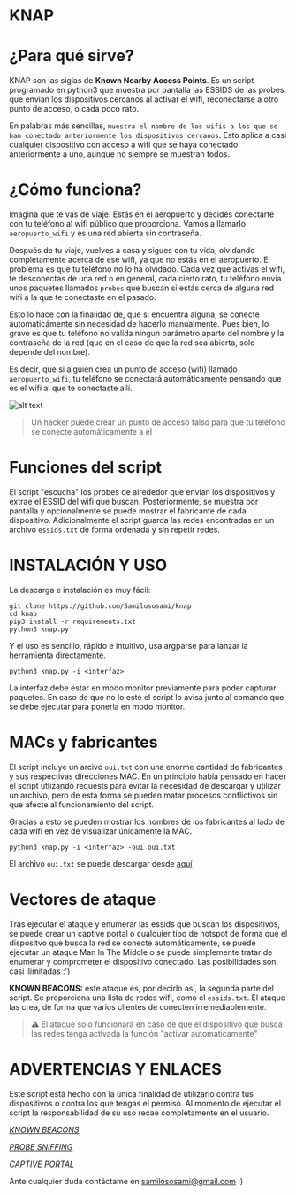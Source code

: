 # KNAP

# ¿Para qué sirve?
KNAP son las siglas de __Known Nearby Access Points__. Es un script programado en python3 que muestra por pantalla las ESSIDS de las probes que envian los dispositivos cercanos al activar el wifi, reconectarse a otro punto de acceso, o cada poco rato. 

En palabras más sencillas, `muestra el nombre de los wifis a los que se han conectado anteriormente los dispositivos cercanos`.
Esto aplica a casi cualquier dispositivo con acceso a wifi que se haya conectado anteriormente a uno, aunque no siempre se muestran todos.

# ¿Cómo funciona?
Imagina que te vas de viaje. Estás en el aeropuerto y decides conectarte con tu teléfono al wifi público que proporciona.
Vamos a llamarlo `aeropuerto_wifi` y es una red abierta sin contraseña.

Después de tu viaje, vuelves a casa y sigues con tu vida, olvidando completamente acerca de ese wifi, ya que no estás en el aeropuerto.
El problema es que tu teléfono no lo ha olvidado. Cada vez que activas el wifi, te desconectas de una red o en general, cada cierto rato, tu teléfono envia unos paquetes llamados `probes` que buscan si estás cerca de alguna red wifi a la que 
te conectaste en el pasado. 

Esto lo hace con la finalidad de, que si encuentra alguna, se conecte automaticámente sin necesidad de hacerlo manualmente. 
Pues bien, lo grave es que tu teléfono no valida ningun parámetro aparte del nombre y la contraseña de la red (que en el caso de que la red sea abierta, solo depende del nombre). 

Es decir, que si alguien crea un punto de acceso (wifi) llamado `aeropuerto_wifi`, tu teléfono se conectará automáticamente pensando que es el wifi al que te conectaste allí.

![alt text](https://i.imgur.com/nIfxW37.jpeg)
> Un hacker puede crear un punto de acceso falso para que tu teléfono se conecte automáticamente a él

# Funciones del script
El script "escucha" los probes de alrededor que envian los dispositivos y extrae el ESSID del wifi que buscan. Posteriormente, se muestra por pantalla y opcionalmente se puede mostrar el fabricante de cada dispositivo. 
Adicionalmente el script guarda las redes encontradas en un archivo `essids.txt` de forma ordenada y sin repetir redes.


# INSTALACIÓN Y USO
La descarga e instalación es muy fácil:
```
git clone https://github.com/Samilososami/knap
cd knap
pip3 install -r requirements.txt
python3 knap.py
```


Y el uso es sencillo, rápido e intuitivo, usa argparse para lanzar la herramienta directamente.
```
python3 knap.py -i <interfaz>
```
La interfaz debe estar en modo monitor previamente para poder capturar paquetes. En caso de que no lo esté el script lo avisa junto al comando que se debe ejecutar para ponerla en modo monitor.

# MACs y fabricantes
El script incluye un arcivo `oui.txt` con una enorme cantidad de fabricantes y sus respectivas direcciones MAC. 
En un principio había pensado en hacer el script utlizando requests para evitar la necesidad de descargar y utilizar un archivo, pero de esta forma se pueden matar procesos conflictivos sin que afecte al funcionamiento del script.

Gracias a esto se pueden mostrar los nombres de los fabricantes al lado de cada wifi en vez de visualizar únicamente la MAC.
```
python3 knap.py -i <interfaz> -oui oui.txt
```
El archivo `oui.txt` se puede descargar desde [aquí](https://standards-oui.ieee.org/oui/oui.txt)

# Vectores de ataque
Tras ejecutar el ataque y enumerar las essids que buscan los dispositivos, se puede crear un captive portal o cualquier tipo de hotspot de forma que el dispositvo que busca la red se conecte automáticamente, se puede ejecutar un ataque Man In The Middle o se puede simplemente tratar de enumerar y comprometer el dispositivo conectado. Las posibilidades son casi ilimitadas :')

__KNOWN BEACONS:__ este ataque es, por decirlo así, la segunda parte del script. Se proporciona una lista de redes wifi, como el `essids.txt`. El ataque las crea, de forma que varios clientes de conecten irremediablemente. 
> ⚠ El ataque solo funcionará en caso de que el dispositivo que busca las redes tenga activada la función "activar automaticamente"

 
# ADVERTENCIAS Y ENLACES
Este script está hecho con la única finalidad de utilizarlo contra tus dispositivos o contra los que tengas el permiso. Al momento de ejecutar el script la responsabilidad de su uso recae completamente en el usuario.

_[KNOWN BEACONS](https://census-labs.com/news/2018/02/01/known-beacons-attack-34c3/)_

_[PROBE SNIFFING](https://www.oreilly.com/library/view/kali-linux-wireless/9781783280414/ch10s03.html)_

_[CAPTIVE PORTAL](https://es.wikipedia.org/wiki/Portal_cautivo)_

Ante cualquier duda contáctame en samilososami@gmail.com :)
